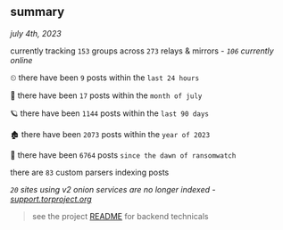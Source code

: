 
## summary
_july 4th, 2023_

currently tracking `153` groups across `273` relays & mirrors - _`106` currently online_

⏲ there have been `9` posts within the `last 24 hours`

🦈 there have been `17` posts within the `month of july`

🪐 there have been `1144` posts within the `last 90 days`

🏚 there have been `2073` posts within the `year of 2023`

🦕 there have been `6764` posts `since the dawn of ransomwatch`

there are `83` custom parsers indexing posts

_`20` sites using v2 onion services are no longer indexed - [support.torproject.org](https://support.torproject.org/onionservices/v2-deprecation/)_

> see the project [README](https://github.com/joshhighet/ransomwatch#ransomwatch--) for backend technicals
